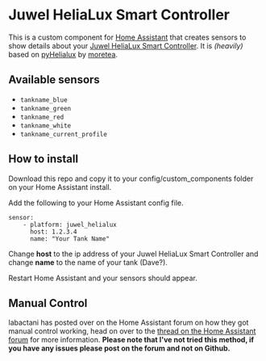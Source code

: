 # Juwel HeliaLux Smart Controller

This is a custom component for [Home Assistant](https://www.home-assistant.io/) that creates sensors to show details about your [Juwel HeliaLux Smart Controller](https://www.juwel-aquarium.co.uk/Products/Lighting/LED/HeliaLux-LED/HeliaLux-SmartControl/). It is *(heavily)* based on [pyHelialux](https://github.com/moretea/pyHelialux) by [moretea](https://github.com/moretea).

## Available sensors
* `tankname_blue`
* `tankname_green`
* `tankname_red`
* `tankname_white`
* `tankname_current_profile`

## How to install

Download this repo and copy it to your config/custom_components folder on your Home Assistant install.

Add the following to your Home Assistant config file.
```
sensor:
    - platform: juwel_helialux
      host: 1.2.3.4
      name: "Your Tank Name"
```
Change **host** to the ip address of your Juwel HeliaLux Smart Controller and change **name** to the name of your tank (Dave?).

Restart Home Assistant and your sensors should appear.

## Manual Control

labactani has posted over on the Home Assistant forum on how they got manual control working, head on over to the [thread on the Home Assistant forum](https://community.home-assistant.io/t/custom-component-juwel-helialux-smart-controller/385515/11) for more information. **Please note that I've not tried this method, if you have any issues please post on the forum and not on Github.**

